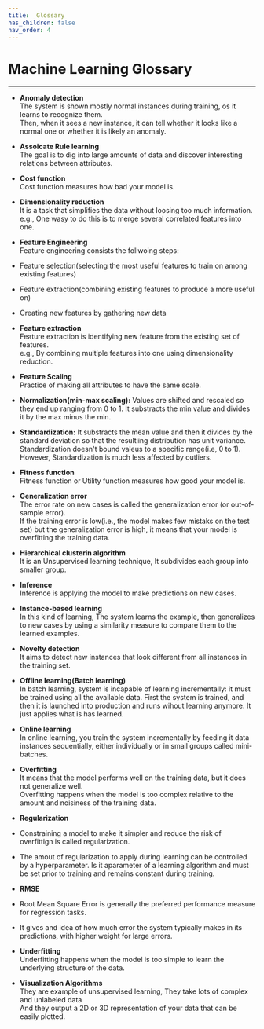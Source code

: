 ```yaml
---
title:  Glossary
has_children: false
nav_order: 4
---
```


# Machine Learning Glossary
---

- **Anomaly detection**<br/>
The system is shown mostly normal instances during training, os it learns to recognize them.<br/>
Then, when it sees a new instance, it can tell whether it looks like a normal one or whether it is likely an anomaly.


- **Assoicate Rule learning**<br/>
The goal is to dig into large amounts of data and discover interesting relations between attributes.


- **Cost function**<br/>
Cost function measures how bad your model is.


- **Dimensionality reduction**<br/>
It is a task that simplifies the data without loosing too much information.<br/>
e.g., One wasy to do this is to merge several correlated features into one.


- **Feature Engineering**<br/>
Feature engineering consists the follwoing steps:
 - Feature selection(selecting the most useful features to train on among existing features)
 - Feature extraction(combining existing features to produce a more useful on)
 - Creating new features by gathering new data
 
 
- **Feature extraction**<br/>
Feature extraction is identifying new feature from the existing set of features.<br/>
e.g., By combining multiple features into one using dimensionality reduction.


- **Feature Scaling**<br/>
Practice of making all attributes to have the same scale.
 - **Normalization(min-max scaling):** Values are shifted and rescaled so they end up ranging from 0 to 1. It substracts the min value and divides it by the max minus the min.
 - **Standardization:** It substracts the mean value and then it divides by the standard deviation so that the resultiing distribution has unit variance. Standardization doesn't bound valeus to a specific range(i.e, 0 to 1). However, Standardization is much less affected by outliers.

- **Fitness function**<br/>
Fitness function or Utility function measures how good your model is.


- **Generalization error**<br/>
The error rate on new cases is called the generalization error (or out-of-sample error).<br/>
If the training error is low(i.e., the model makes few mistaks on the test set) but the generalization error is high, it means that your model is overfitting the training data.


- **Hierarchical clusterin algorithm**<br/>
It is an Unsupervised learning technique, It subdivides each group into smaller group.<br/>


- **Inference**<br/>
Inference is applying the model to make predictions on new cases.


- **Instance-based learning**<br/>
In this kind of learning, The system learns the example, then generalizes to new cases by using a similarity measure to compare them to the learned examples.


- **Novelty detection**<br/>
It aims to detect new instances that look different from all instances in the training set.


- **Offline learning(Batch learning)**<br/>
In batch learning, system is incapable of learning incrementally: it must be trained using all the available data. First the system is trained, and then it is launched into production and runs wihout learning anymore. It just applies what is has learned.


- **Online learning**<br/>
In online learning, you train the system incrementally by feeding it data instances sequentially, either individually or in small groups called mini-batches.


- **Overfitting**<br/>
It means that the model performs well on the training data, but it does not generalize well.<br/>
Overfitting happens when the model is too complex relative to the amount and noisiness of the training data.


- **Regularization**<br/>
 - Constraining a model to make it simpler and reduce the risk of overfittign is called regularization.
 - The amout of regularization to apply during learning can be controlled by a hyperparameter. Is it aparameter of a learning algorithm and must be set prior to training and remains constant during training.
 
 
- **RMSE**<br/>
 - Root Mean Square Error is generally the preferred performance measure for regression tasks.
 - It gives and idea of how much error the system typically makes in its predictions, with higher weight for large errors.

- **Underfitting**<br/>
Underfitting happens when the model is too simple to learn the underlying structure of the data.


- **Visualization Algorithms**<br/>
They are example of unsupervised learning, They take lots of complex and unlabeled data<br/>
And they output a 2D or 3D representation of your data that can be easily plotted.






